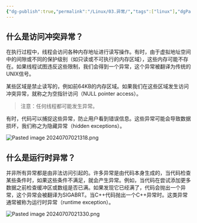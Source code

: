 ```yaml
---
{"dg-publish":true,"permalink":"/Linux/03.异常/","tags":["linux"],"dgPassFrontmatter":true,"noteIcon":"","created":"2024-07-07T01:56:59.927+08:00","updated":"2024-07-07T02:13:32.467+08:00"}
---
```



## 什么是访问冲突异常？

在执行过程中，线程会访问各种内存地址进行读写操作。有时，由于虚拟地址空间中的间隙或不同的保护级别（如只读或不可执行的内存区域），这些内存可能不存在。如果线程试图违反这些限制，我们会得到一个异常，这个异常被翻译为传统的UNIX信号。

某些区域是禁止读写的，例如前64KB的内存区域。如果我们在这些区域发生访问冲突异常，就称之为空指针访问（NULL pointer access）。

>注意：任何线程都可能发生异常。

有时，代码可以捕捉这些异常，防止用户看到错误信息。这些异常可能会导致数据损坏，我们称之为隐藏异常（hidden exceptions）。

![Pasted image 20240707021318.png](/img/user/Linux/assert/Pasted%20image%2020240707021318.png)
## 什么是运行时异常？

并非所有异常都是由非法访问引起的。许多异常是由代码本身生成的，当代码检查某些条件时，如果这些条件不满足，就会产生异常。例如，当代码在尝试添加更多数据之前检查缓冲区或数组是否已满。如果发现它已经满了，代码会抛出一个异常，这个异常会被翻译为SIGABRT。当C++代码抛出一个C++异常时。这类异常通常被称为运行时异常（runtime exception）。

![Pasted image 20240707021330.png](/img/user/Linux/assert/Pasted%20image%2020240707021330.png)
